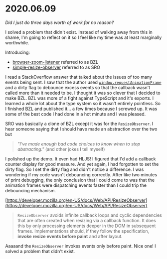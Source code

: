 # 2020.06.09

*Did I just do three days worth of work for no reason?*

I solved a problem that didn't exist.
Instead of walking away from this in shame, I'm going to reflect on it so I
feel like my time was at least marginally worthwhile.

Introducing:

- [browser-zoom-listener](https://github.com/coarchive/browser-zoom-listener) referred to as BZL
- [simple-resize-observer](https://github.com/coarchive/simple-resize-observer) referred to as SRO

I read a StackOverflow answer that talked about the issues of too many events
being sent. I saw that the author used
[`window.requestAnimationFrame`](https://developer.mozilla.org/en-US/docs/Web/API/window/requestAnimationFrame)
and a dirty flag to debounce excess events so that the callback wasn't called
more than it needed to be. I thought it was so clever that I decided to make BZL.
BZL was more of a fight against TypeScript and it's exports.
I learned a whole lot about the type system so it wasn't entirely pointless.
So I finished BZL and published it... a few times because I screwed up.
It was some of the best code I had done in a hot minute and I was pleased.

SRO was basically a clone of BZL except it was for the `ResizeObserver`.
I hear someone saying that I should have made an abstraction over the two but
> *"I've made enough bad code choices to know when to stop abstracting."*
> (and other jokes I tell myself)

I polished up the demo. It even had HLJS!
I figured that I'd add a callback counter display for good measure.
And yet again, I had forgotten to set the dirty flag.
So I set the dirty flag and didn't notice a difference.
I was wondering if my code wasn't debouncing correctly.
After like two minutes of print debugging, the only conclusion that I could
come to was that the animation frames were dispatching events faster than I
could trip the debouncing mechanism.

[https://developer.mozilla.org/en-US/docs/Web/API/ResizeObserver](https://developer.mozilla.org/en-US/docs/Web/API/ResizeObserver)
> `ResizeObserver` avoids infinite callback loops and cyclic dependencies that are often created when resizing via a callback function.
> It does this by only processing elements deeper in the DOM in subsequent frames.
> Implementations should, if they follow the specification, **invoke resize events before paint** and after layout.

Aaaaand the `ResizeObserver` invokes events only before paint.
Nice one! I solved a problem that didn't exist.
